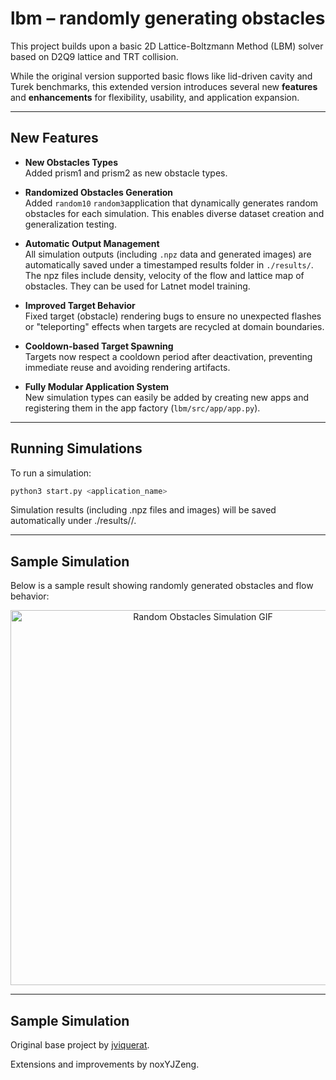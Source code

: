 # lbm – randomly generating obstacles

This project builds upon a basic 2D Lattice-Boltzmann Method (LBM) solver based on D2Q9 lattice and TRT collision.

While the original version supported basic flows like lid-driven cavity and Turek benchmarks, this extended version introduces several new **features** and **enhancements** for flexibility, usability, and application expansion.

---

## New Features

- **New Obstacles Types**  
  Added prism1 and prism2 as new obstacle types.

- **Randomized Obstacles Generation**  
  Added `random10` `random3`application that dynamically generates random obstacles for each simulation. This enables diverse dataset creation and generalization testing.

- **Automatic Output Management**  
  All simulation outputs (including `.npz` data and generated images) are automatically saved under a timestamped results folder in `./results/`. The npz files include density, velocity of the flow and lattice map of obstacles. They can be used for Latnet model training.

- **Improved Target Behavior**  
  Fixed target (obstacle) rendering bugs to ensure no unexpected flashes or "teleporting" effects when targets are recycled at domain boundaries.

- **Cooldown-based Target Spawning**  
  Targets now respect a cooldown period after deactivation, preventing immediate reuse and avoiding rendering artifacts.

- **Fully Modular Application System**  
  New simulation types can easily be added by creating new apps and registering them in the app factory (`lbm/src/app/app.py`).


---

## Running Simulations

To run a simulation:
```bash
python3 start.py <application_name>
```
Simulation results (including .npz files and images) will be saved automatically under ./results/<timestamp>/.

---

##  Sample Simulation

Below is a sample result showing randomly generated obstacles and flow behavior:

<p align="center"> <img src="lbm/save/random10.gif" width="600" alt="Random Obstacles Simulation GIF"> </p>

---

##  Sample Simulation

Original base project by [jviquerat](https://github.com/jviquerat/lbm). 

Extensions and improvements by noxYJZeng.
